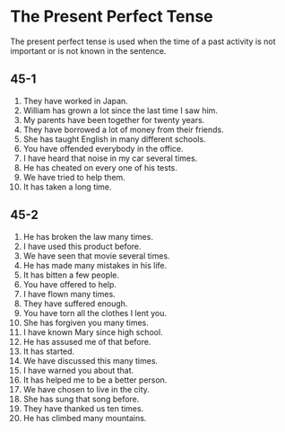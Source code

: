 # The Present Perfect Tense

The present perfect tense is used when the time of a past activity is not important or is not known in the sentence.

## 45-1

1. They have worked in Japan.
1. William has grown a lot since the last time I saw him.
1. My parents have been together for twenty years.
1. They have borrowed a lot of money from their friends.
1. She has taught English in many different schools.
1. You have offended everybody in the office.
1. I have heard that noise in my car several times.
1. He has cheated on every one of his tests.
1. We have tried to help them.
1. It has taken a long time.

## 45-2

1. He has broken the law many times.
1. I have used this product before.
1. We have seen that movie several times.
1. He has made many mistakes in his life.
1. It has bitten a few people.
1. You have offered to help.
1. I have flown many times.
1. They have suffered enough.
1. You have torn all the clothes I lent you.
1. She has forgiven you many times.
1. I have known Mary since high school.
1. He has assused me of that before.
1. It has started.
1. We have discussed this many times.
1. I have warned you about that.
1. It has helped me to be a better person.
1. We have chosen to live in the city.
1. She has sung that song before.
1. They have thanked us ten times.
1. He has climbed many mountains.
